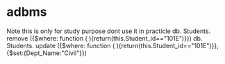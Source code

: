 # adbms
Note this is only for study purpose dont use it in practicle
db. Students. remove ({$where: function ( ){return(this.Student_id=="101E")}})
db. Students. update ({$where: function ( ){return(this.Student_id=="101E")}},{$set:{Dept_Name:"Civil"}})
